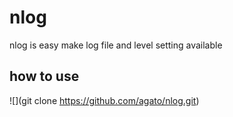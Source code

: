 # nlog

nlog is easy make log file and  level setting available

## how to use

![](git clone https://github.com/agato/nlog.git)

```




```


